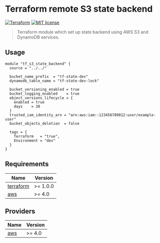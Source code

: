 # Terraform remote S3 state backend

[![Terraform](https://img.shields.io/badge/Terraform-1.0.0-blueviolet.svg)](https://www.terraform.io/)
[![MIT license](https://img.shields.io/badge/License-MIT-blue.svg)](https://lbesson.mit-license.org/)

> Terraform module which set up state backend using AWS S3 and DynamoDB services.

## Usage

```hcl
module "tf_s3_state_backend" {
  source = "../../"

  bucket_name_prefix  = "tf-state-dev"
  dynamodb_table_name = "tf-state-dev-lock"

  bucket_versioning_enabled = true
  bucket_logging_enabled    = true
  object_versions_lifecycle = {
    enabled = true
    days    = 30
  }
  trusted_iam_identity_arn = "arn:aws:iam::123456789012:user/example-user"
  bucket_objects_deletion  = false

  tags = {
    Terraform   = "true",
    Environment = "dev"
  }
}
```

## Requirements

| Name | Version |
|------|---------|
| <a name="requirement_terraform"></a> [terraform](https://releases.hashicorp.com/terraform/1.0.0/) | >= 1.0.0 |
| <a name="requirement_aws"></a> [aws](https://registry.terraform.io/providers/hashicorp/aws/4.0.0) | >= 4.0 |

## Providers

| Name | Version |
|------|---------|
| <a name="provider_aws"></a> [aws](https://registry.terraform.io/providers/hashicorp/aws/4.0.0) | >= 4.0 |
